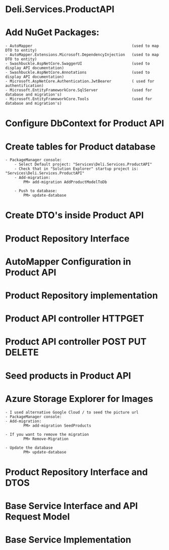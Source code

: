 # Deli.Services.ProductAPI

# Add NuGet Packages:
	- AutoMapper											(used to map DTO to entity)
	- AutoMapper.Extensions.Microsoft.DependencyInjection	(used to map DTO to entity)
	- Swashbuckle.AspNetCore.SwaggerUI						(used to display API documentation)
	- Swashbuckle.AspNetCore.Annotations					(used to display API documentation)
	- Microsoft.AspNetCore.Authentication.JwtBearer			( used for authentification)
	- Microsoft.EntityFrameworkCore.SqlServer				(used for database and migration's)
	- Microsoft.EntityFrameworkCore.Tools					(used for database and migration's)

# Configure DbContext for Product API

# Create tables for Product database
	- PackageManager console: 
		- Select Default project: "Services\Deli.Services.ProductAPI"
		- Check that in "Solution Explorer" startup project is: "Services\Deli.Services.ProductAPI"
		- Add-migration:
			PM> add-migration AddProductModelToDb

		- Push to database:
			PM> update-database

# Create DTO's inside Product API

# Product Repository Interface

# AutoMapper Configuration in Product API

# Product Repository implementation

# Product API controller HTTPGET

# Product API controller POST PUT DELETE

# Seed products in Product API

# Azure Storage Explorer for Images
	- I used alternative Google Cloud / to seed the picture url
	- PackageManager console:
	- Add-migration:
			PM> add-migration SeedProducts

	- If you want to remove the migration
			PM> Remove-Migration

	- Update the database
			PM> update-database

# Product Repository Interface and DTOS

# Base Service Interface and API Request Model

# Base Service Implementation